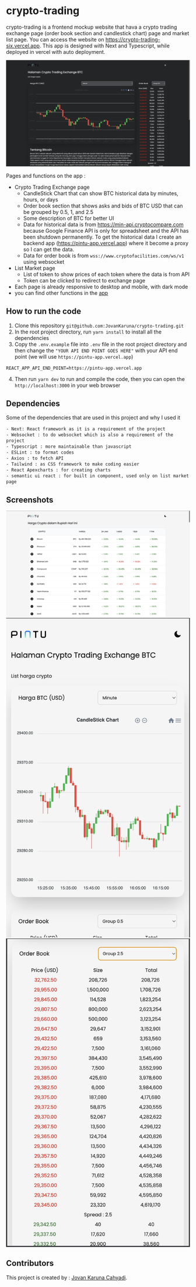 # crypto-trading
crypto-trading is a frontend mockup website that hava a crypto trading exchange page (order book section and candlestick chart) page and market list page. You can access the website on https://crypto-trading-six.vercel.app. This app is designed with Next and Typescript, while deployed in vercel with auto deployment.

![Website Crypto Exchange Trading Page](./screenshots/website_1.png)

Pages and functions on the app :
- Crypto Trading Exchange page
  - CandleStick Chart that can show BTC historical data by minutes, hours, or days
  - Order book section that shows asks and bids of BTC USD that can be grouped by 0.5, 1, and 2.5
  - Some description of BTC for better UI
  - Data for historical data is from https://min-api.cryptocompare.com because Google Finance API is only for spreadsheet and the API has been shutdown permanently. To get the historical data I create an backend app (https://pintu-app.vercel.app) where it become a proxy so I can get the data. 
  - Data for order book is from ``wss://www.cryptofacilities.com/ws/v1`` using websocket
- List Market page
  - List of token to show prices of each token where the data is from API
  - Token can be clicked to redirect to exchange page
- Each page is already responsive to desktop and mobile, with dark mode
- you can find other functions in the [app](https://crypto-trading-six.vercel.app)

## How to run the code

1. Clone this repository `git@github.com:JovanKaruna/crypto-trading.git`
2. In the root project directory, run `yarn install` to install all the dependencies
3. Copy the `.env.example` file into `.env` file in the root project directory and then change the `"YOUR API END POINT GOES HERE"` with your API end point (we will use `https://pintu-app.vercel.app`)
```
REACT_APP_API_END_POINT=https://pintu-app.vercel.app
```
4. Then run `yarn dev` to run and compile the code, then you can open the ``http://localhost:3000`` in your web browser

## Dependencies
Some of the dependencies that are used in this project and why I used it
```
- Next: React framework as it is a requirement of the project
- Websocket : to do websocket which is also a requirement of the project
- Typescript : more maintainable than javascript
- ESLint : to format codes
- Axios : to fetch API
- Tailwind : as CSS framework to make coding easier
- React Apexcharts : for creating charts
- semantic ui react : for built in component, used only on list market page
```

## Screenshots
![Website List Market](./screenshots/website_2.png)
![Mobile CandleStick Chart](./screenshots/mobile_1.png)
![Movile Order Book Section](./screenshots/mobile_2.png)

## Contributors
This project is created by :
[Jovan Karuna Cahyadi](https://www.linkedin.com/in/jovan-karuna-cahyadi/).